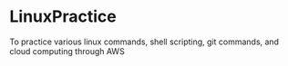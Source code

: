 # LinuxPractice
To practice various linux commands, shell scripting, git commands, and cloud computing through AWS
